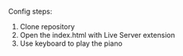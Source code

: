 Config steps:
1. Clone repository
2. Open the index.html with Live Server extension
3. Use keyboard to play the piano
